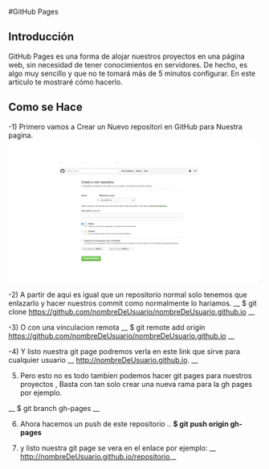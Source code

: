 #GitHub Pages

## Introducción

GitHub Pages es una forma de alojar nuestros proyectos en una página web, 
sin necesidad de tener conocimientos en servidores. De hecho, es algo muy sencillo 
y que no te tomará más de 5 minutos configurar. En este artículo te mostraré cómo hacerlo.

## Como se Hace

-1) Primero vamos a Crear un Nuevo repositori en GitHub para Nuestra pagina.
![RepositoriGit](../images/gitpag1.png)

-2) A partir de aqui es igual que un repositorio normal solo tenemos que enlazarlo y hacer nuestros commit
como normalmente lo hariamos. 
__ $ git clone https://github.com/nombreDeUsuario/nombreDeUsuario.github.io __

-3) O con una vinculacion remota
__ $ git remote add origin https://github.com/nombreDeUsuario/nombreDeUsuario.github.io __


-4) Y listo nuestra git page podremos verla en este link que sirve para cualquier usuario
__ http://nombreDeUsuario.github.io. __

5) Pero esto no es todo tambien podemos hacer git pages para nuestros proyectos , Basta con tan solo
crear una nueva rama para la gh pages por ejemplo.

__ $ git branch gh-pages __

6) Ahora hacemos un push de este repositorio ..
__$ git push origin gh-pages__

7) y listo nuestra git page se vera en el enlace por ejemplo:
__ http://nombreDeUsuario.github.io/repositorio__